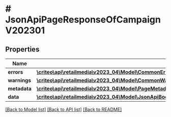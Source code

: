 # # JsonApiPageResponseOfCampaignV202301

## Properties

Name | Type | Description | Notes
------------ | ------------- | ------------- | -------------
**errors** | [**\criteo\api\retailmedia\v2023_04\Model\CommonError[]**](CommonError.md) |  | [optional]
**warnings** | [**\criteo\api\retailmedia\v2023_04\Model\CommonWarning[]**](CommonWarning.md) |  | [optional]
**metadata** | [**\criteo\api\retailmedia\v2023_04\Model\PageMetadata**](PageMetadata.md) |  |
**data** | [**\criteo\api\retailmedia\v2023_04\Model\JsonApiBodyWithIdOfInt64AndCampaignV202301AndCampaignV202301[]**](JsonApiBodyWithIdOfInt64AndCampaignV202301AndCampaignV202301.md) |  |

[[Back to Model list]](../../README.md#models) [[Back to API list]](../../README.md#endpoints) [[Back to README]](../../README.md)
